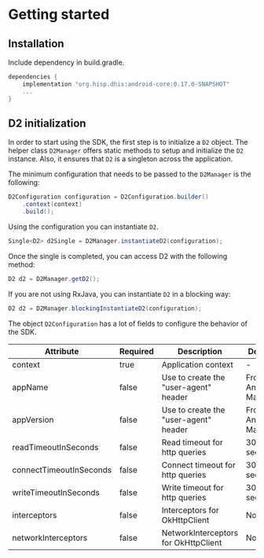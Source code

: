 # Getting started

<!--DHIS2-SECTION-ID:getting_started-->

## Installation

<!--DHIS2-SECTION-ID:installation-->

Include dependency in build.gradle.

```gradle
dependencies {
    implementation "org.hisp.dhis:android-core:0.17.0-SNAPSHOT"
    ...
}
```

## D2 initialization

<!--TODO-->

<!--DHIS2-SECTION-ID:initialization-->

In order to start using the SDK, the first step is to initialize a `D2` object. The helper class `D2Manager` offers static methods to setup and initialize the `D2` instance. Also, it ensures that `D2` is a singleton across the application.

The minimum configuration that needs to be passed to the `D2Manager` is the following: 

```java
D2Configuration configuration = D2Configuration.builder()
    .context(context)
    .build();
```

Using the configuration you can instantiate `D2`.

```java
Single<D2> d2Single = D2Manager.instantiateD2(configuration);
```

Once the single is completed, you can access D2 with the following method:

```java
D2 d2 = D2Manager.getD2();
```

If you are not using RxJava, you can instantiate `D2` in a blocking way:

```java
D2 d2 = D2Manager.blockingInstantiateD2(configuration);
```

The object `D2Configuration` has a lot of fields to configure the behavior of the SDK.

|  Attribute    |   Required    |   Description | Default
|-|-|-|-|
| context       | true          | Application context | -
| appName       | false         | Use to create the "user-agent" header | From Android Manifest
| appVersion    | false         | Use to create the "user-agent" header | From Android Manifest
| readTimeoutInSeconds | false  | Read timeout for http queries | 30 seconds
| connectTimeoutInSeconds | false | Connect timeout for http queries | 30 seconds
| writeTimeoutInSeconds | false | Write timeout for http queries | 30 seconds
| interceptors  | false         | Interceptors for OkHttpClient | None
| networkInterceptors | false   | NetworkInterceptors for OkHttpClient | None
